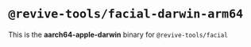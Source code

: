 # `@revive-tools/facial-darwin-arm64`

This is the **aarch64-apple-darwin** binary for `@revive-tools/facial`
